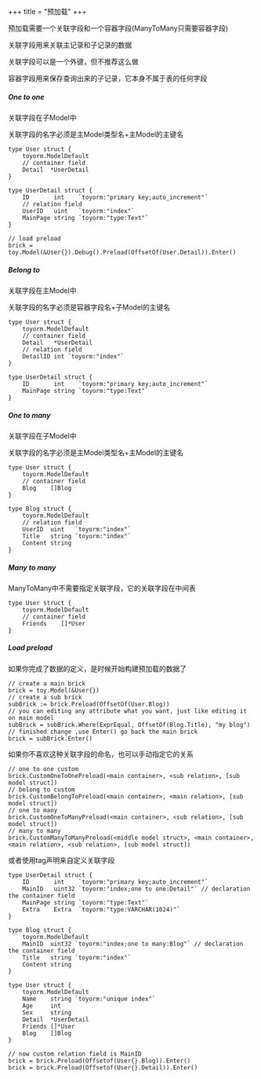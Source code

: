 +++
title = "预加载"
+++


预加载需要一个关联字段和一个容器字段(ManyToMany只需要容器字段)


关联字段用来关联主记录和子记录的数据


关联字段可以是一个外键，但不推荐这么做


容器字段用来保存查询出来的子记录，它本身不属于表的任何字段

##### One to one

关联字段在子Model中


关联字段的名字必须是主Model类型名+主Model的主键名

```golang
type User struct {
    toyorm.ModelDefault
    // container field
    Detail  *UserDetail
}

type UserDetail struct {
    ID       int    `toyorm:"primary key;auto_increment"`
    // relation field
    UserID   uint   `toyorm:"index"`
    MainPage string `toyorm:"type:Text"`
}

// load preload
brick = toy.Model(&User{}).Debug().Preload(OffsetOf(User.Detail)).Enter()

```

##### Belong to

关联字段在主Model中


关联字段的名字必须是容器字段名+子Model的主键名


```golang
type User struct {
    toyorm.ModelDefault
    // container field
    Detail   *UserDetail
    // relation field
    DetailID int `toyorm:"index"`
}

type UserDetail struct {
    ID       int    `toyorm:"primary key;auto_increment"`
    MainPage string `toyorm:"type:Text"`
}

```

##### One to many


关联字段在子Model中


关联字段的名字必须是主Model类型名+主Model的主键名


```golang
type User struct {
    toyorm.ModelDefault
    // container field
    Blog    []Blog
}

type Blog struct {
    toyorm.ModelDefault
    // relation field
    UserID  uint   `toyorm:"index"`
    Title   string `toyorm:"index"`
    Content string
}

```

##### Many to many

ManyToMany中不需要指定关联字段，它的关联字段在中间表

```
type User struct {
    toyorm.ModelDefault
    // container field
    Friends    []*User
}
```

##### Load preload

如果你完成了数据的定义，是时候开始构建预加载的数据了

```golang
// create a main brick
brick = toy.Model(&User{})
// create a sub brick
subBrick := brick.Preload(OffsetOf(User.Blog))
// you can editing any attribute what you want, just like editing it on main model
subBrick = subBrick.Where(ExprEqual, OffsetOf(Blog.Title), "my blog")
// finished change ,use Enter() go back the main brick
brick = subBrick.Enter()
```


如果你不喜欢这种关联字段的命名，也可以手动指定它的关系

```golang
// one to one custom
brick.CustomOneToOnePreload(<main container>, <sub relation>, [sub model struct])
// belong to custom
brick.CustomBelongToPreload(<main container>, <main relation>, [sub model struct])
// one to many
brick.CustomOneToManyPreload(<main container>, <sub relation>, [sub model struct])
// many to many
brick.CustomManyToManyPreload(<middle model struct>, <main container>, <main relation>, <sub relation>, [sub model struct])
```

或者使用tag声明来自定义关联字段

```golang
type UserDetail struct {
    ID       int    `toyorm:"primary key;auto_increment"`
    MainID   uint32 `toyorm:"index;one to one:Detail"` // declaration the container field 
    MainPage string `toyorm:"type:Text"`
    Extra    Extra  `toyorm:"type:VARCHAR(1024)"`
}

type Blog struct {
    toyorm.ModelDefault
    MainID  uint32 `toyorm:"index;one to many:Blog"` // declaration the container field 
    Title   string `toyorm:"index"`
    Content string
}

type User struct {
    toyorm.ModelDefault
    Name    string `toyorm:"unique index"`
    Age     int
    Sex     string
    Detail  *UserDetail
    Friends []*User
    Blog    []Blog
}

// now custom relation field is MainID
brick = brick.Preload(Offsetof(User{}.Blog)).Enter()
brick = brick.Preload(Offsetof(User{}.Detail)).Enter()
```
